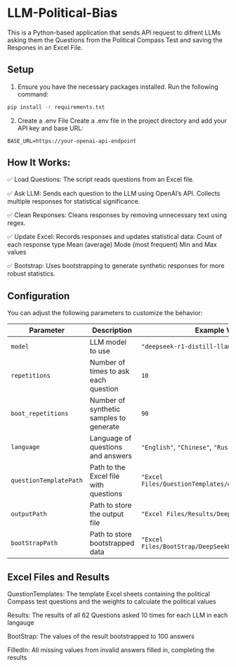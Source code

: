 # LLM-Political-Bias

This is a Python-based application that sends API request to difrent LLMs asking them the Questions from the Political Compass Test and saving the Respones in an Excel File. 

## Setup
1. Ensure you have the necessary packages installed. Run the following command:

```bash
pip install -r requirements.txt
```

2. Create a .env File
Create a .env file in the project directory and add your API key and base URL:
```API_KEY=your-api-key
BASE_URL=https://your-openai-api-endpoint
```

## How It Works:
✅ Load Questions:
The script reads questions from an Excel file.

✅ Ask LLM:
Sends each question to the LLM using OpenAI’s API.
Collects multiple responses for statistical significance.

✅ Clean Responses:
Cleans responses by removing unnecessary text using regex.

✅ Update Excel:
Records responses and updates statistical data:
Count of each response type
Mean (average)
Mode (most frequent)
Min and Max values

✅ Bootstrap:
Uses bootstrapping to generate synthetic responses for more robust statistics.


## Configuration  
You can adjust the following parameters to customize the behavior:

| Parameter            | Description                                  | Example Value                                               |
|---------------------|----------------------------------------------|------------------------------------------------------------|
| `model`              | LLM model to use                             | `"deepseek-r1-distill-llama-70b"`                           |
| `repetitions`         | Number of times to ask each question          | `10`                                                       |
| `boot_repetitions`    | Number of synthetic samples to generate       | `90`                                                       |
| `language`            | Language of questions and answers             | `"English"`, `"Chinese"`, `"Russian"`                       |
| `questionTemplatePath` | Path to the Excel file with questions          | `"Excel Files/QuestionTemplates/englishCompass.xlsx"`        |
| `outputPath`          | Path to store the output file                 | `"Excel Files/Results/DeepSeekEnglish10.xlsx"`              |
| `bootStrapPath`       | Path to store bootstrapped data               | `"Excel Files/BootStrap/DeepSeekEnglishBoot100.xlsx"`        |


## Excel Files and Results

QuestionTemplates: The template Excel sheets containing the political Compass test questions and the weights to calculate the political values

Results: The results of all 62 Questions asked 10 times for each LLM in each langauge 

BootStrap: The values of the result bootstrapped to 100 answers 

FilledIn: All missing values from invalid answers filled in, completing the results 

